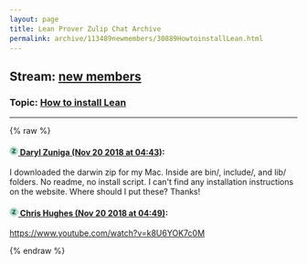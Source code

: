 ```yaml
---
layout: page
title: Lean Prover Zulip Chat Archive 
permalink: archive/113489newmembers/30889HowtoinstallLean.html
---
```


## Stream: [new members](index.html)
### Topic: [How to install Lean](30889HowtoinstallLean.html)

---


{% raw %}
#### [![Click to go to Zulip](../../assets/img/zulip2.png) Daryl Zuniga (Nov 20 2018 at 04:43)](https://leanprover.zulipchat.com/#narrow/stream/113489-new%20members/topic/How%20to%20install%20Lean/near/148014581):
I downloaded the darwin zip for my Mac. Inside are bin/, include/, and lib/ folders. No readme, no install script. I can't find any installation instructions on the website. Where should I put these?
Thanks!

#### [![Click to go to Zulip](../../assets/img/zulip2.png) Chris Hughes (Nov 20 2018 at 04:49)](https://leanprover.zulipchat.com/#narrow/stream/113489-new%20members/topic/How%20to%20install%20Lean/near/148014809):
https://www.youtube.com/watch?v=k8U6YOK7c0M


{% endraw %}

